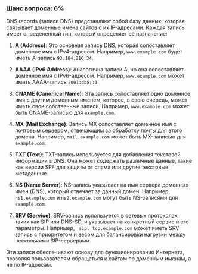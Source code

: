 ### Шанс вопроса: 6%

DNS records (записи DNS) представляют собой базу данных, которая связывает доменные имена сайтов с их IP-адресами. Каждая запись имеет определенный тип, который определяет её назначение:

1. **A (Address)**: Это основная запись DNS, которая сопоставляет доменное имя с IPv4-адресом. Например, `www.example.com` будет иметь A-запись `93.184.216.34`.

2. **AAAA (IPv6 Address)**: Аналогична записи A, но она сопоставляет доменное имя с IPv6-адресом. Например, `www.example.com` может иметь AAAA-запись `2001:db8::1`.

3. **CNAME (Canonical Name)**: Эта запись сопоставляет одно доменное имя с другим доменным именем, которое, в свою очередь, может иметь свои собственные записи. Например, `www.example.com` может быть CNAME-записью для `example.com`.

4. **MX (Mail Exchange)**: Запись MX сопоставляет доменное имя с почтовым сервером, отвечающим за обработку почты для этого домена. Например, `mail.example.com` может быть MX-записью для `example.com`.

5. **TXT (Text)**: TXT-запись используется для добавления текстовой информации в DNS. Она может содержать различные данные, такие как версии SPF для защиты от спама или другие текстовые метаданные.

6. **NS (Name Server)**: NS-запись указывает на имя сервера доменных имен (DNS), который отвечает за данный домен. Например, `ns1.example.com` и `ns2.example.com` могут быть NS-записями для `example.com`.

7. **SRV (Service)**: SRV-запись используется в сетевых протоколах, таких как SIP или DNS-SD, и указывает на конкретный сервис и его параметры. Например, `_sip._tcp.example.com` может иметь SRV-запись с приоритетом и весом для балансировки нагрузки между несколькими SIP-серверами.

Эти записи обеспечивают основу для функционирования Интернета, позволяя пользователям обращаться к сайтам по доменным именам, а не по IP-адресам.